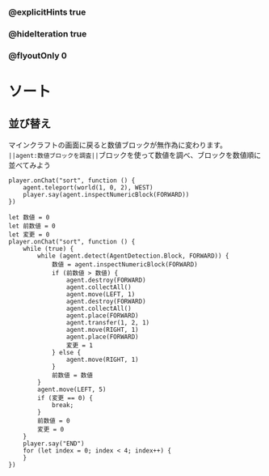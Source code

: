 ### @explicitHints true
### @hideIteration true 
### @flyoutOnly 0

# ソート
## 並び替え
マインクラフトの画面に戻ると数値ブロックが無作為に変わります。<br>
``||agent:数値ブロックを調査||``ブロックを使って数値を調べ、ブロックを数値順に並べてみよう<br>



```template
player.onChat("sort", function () {
    agent.teleport(world(1, 0, 2), WEST)
    player.say(agent.inspectNumericBlock(FORWARD))
})
```

```ghost
let 数値 = 0
let 前数値 = 0
let 変更 = 0
player.onChat("sort", function () {
    while (true) {
        while (agent.detect(AgentDetection.Block, FORWARD)) {
            数値 = agent.inspectNumericBlock(FORWARD)
            if (前数値 > 数値) {
                agent.destroy(FORWARD)
                agent.collectAll()
                agent.move(LEFT, 1)
                agent.destroy(FORWARD)
                agent.collectAll()
                agent.place(FORWARD)
                agent.transfer(1, 2, 1)
                agent.move(RIGHT, 1)
                agent.place(FORWARD)
                変更 = 1
            } else {
                agent.move(RIGHT, 1)
            }
            前数値 = 数値
        }
        agent.move(LEFT, 5)
        if (変更 == 0) {
            break;
        }
        前数値 = 0
        変更 = 0
    }
    player.say("END")
    for (let index = 0; index < 4; index++) {
    }
})

```